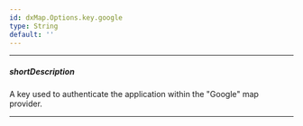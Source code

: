 ```yaml
---
id: dxMap.Options.key.google
type: String
default: ''
---
```

---
##### shortDescription
A key used to authenticate the application within the "Google" map provider.

---
